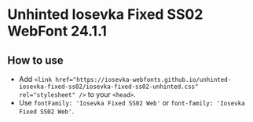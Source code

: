 # Unhinted Iosevka Fixed SS02 WebFont 24.1.1

## How to use

- Add `<link href="https://iosevka-webfonts.github.io/unhinted-iosevka-fixed-ss02/iosevka-fixed-ss02-unhinted.css" rel="stylesheet" />` to your `<head>`.
- Use `fontFamily: 'Iosevka Fixed SS02 Web'` or `font-family: 'Iosevka Fixed SS02 Web'`.
